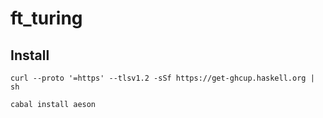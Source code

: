 # ft_turing

## Install

`curl --proto '=https' --tlsv1.2 -sSf https://get-ghcup.haskell.org | sh`

`cabal install aeson`